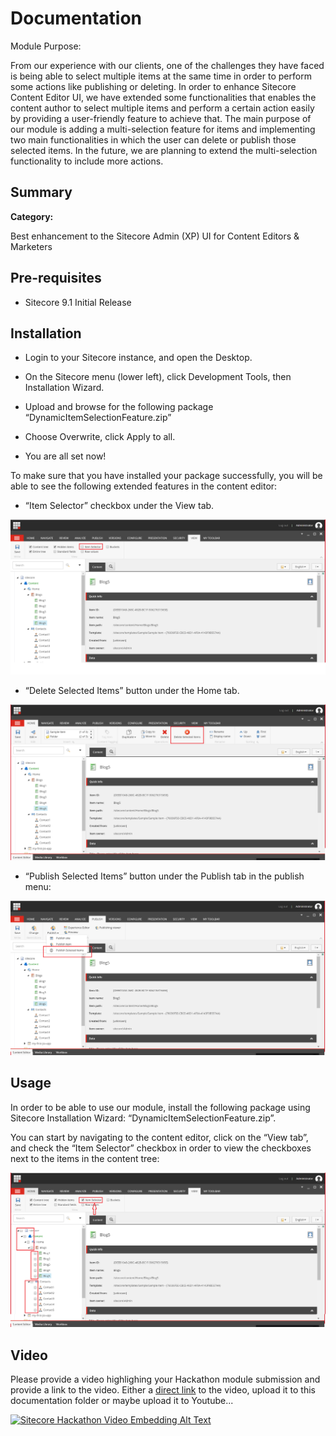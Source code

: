 # Documentation

Module Purpose:

From our experience with our clients, one of the challenges they have faced is being able to select multiple items at the same time in order to perform some actions like publishing or deleting.
In order to enhance Sitecore Content Editor UI, we have extended some functionalities that enables the content author to select multiple items and perform a certain action easily by providing a user-friendly feature to achieve that.
The main purpose of our module is adding a multi-selection feature for items and implementing two main functionalities in which the user can delete or publish those selected items.
In the future, we are planning to extend the multi-selection functionality to include more actions.


## Summary

**Category:** 

Best enhancement to the Sitecore Admin (XP) UI for Content Editors & Marketers

## Pre-requisites

- Sitecore 9.1 Initial Release

## Installation

- Login to your Sitecore instance, and open the Desktop. 

- On the Sitecore menu (lower left), click Development Tools, then Installation Wizard.

- Upload and browse for the following package “DynamicItemSelectionFeature.zip”

- Choose Overwrite, click Apply to all.

- You are all set now!

To make sure that you have installed your package successfully, you will be able to see the following extended features in the content editor:

- “Item Selector” checkbox under the View tab.

![ItemSelectorCheckbox](images/ItemSelectorCheckbox.png?raw=true "Item Selector Checkbox")

- “Delete Selected Items” button under the Home tab.

![DeleteSelectedItems](images/DeleteSelectedItems.png?raw=true "Delete Selected Items Button")

- “Publish Selected Items” button under the Publish tab in the publish menu:

![PublishSelectedItems](images/PublishSelectedItems.png?raw=true "Publish Selected Items Button")

## Usage

In order to be able to use our module, install the following package using Sitecore Installation Wizard: “DynamicItemSelectionFeature.zip”.

You can start by navigating to the content editor, click on the “View tab”, and check the “Item Selector” checkbox in order to view the checkboxes next to the items in the content tree:

![ItemSelectorSelected](images/ItemSelectorSelected.png?raw=true "Item Selector Selected")

## Video

Please provide a video highlighing your Hackathon module submission and provide a link to the video. Either a [direct link](https://www.youtube.com/watch?v=EpNhxW4pNKk) to the video, upload it to this documentation folder or maybe upload it to Youtube...

[![Sitecore Hackathon Video Embedding Alt Text](https://img.youtube.com/vi/EpNhxW4pNKk/0.jpg)](https://www.youtube.com/watch?v=EpNhxW4pNKk)
